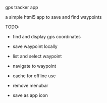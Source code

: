 gps tracker app

a simple html5 app to save and find waypoints


TODO:

- find and display gps coordinates

- save waypoint locally

- list and select waypoint

- navigate to waypoint

- cache for offline use

- remove menubar

- save as app icon
